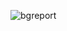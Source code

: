 ![bgreport](https://user-images.githubusercontent.com/89590258/205465137-c3d4b925-89bb-4661-9860-fa190205992d.png)
